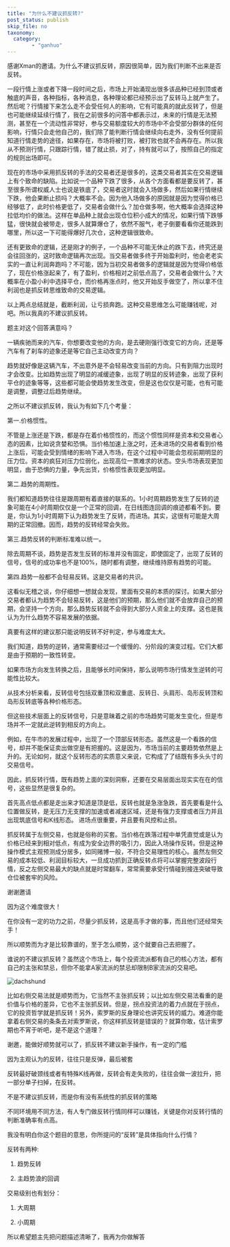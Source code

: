 ```yaml
---
title: "为什么不建议抓反转?"
post_status: publish
skip_file: no
taxonomy:
  category:
        - "ganhuo"
---
```


感谢Xman的邀请。为什么不建议抓反转，原因很简单，因为我们判断不出来是否反转。

一段行情上涨或者下降一段时间之后，市场上开始涌现出很多该品种已经到顶或者触底的声音，各种指标，各种消息，各种理论都已经预示出了反转马上就产生了。然后呢？行情接下来怎么走不会受任何人的影响，它有可能真的就此反转了，但是也可能继续延续行情了，我在之前很多的问答中都表示过，未来的行情是无法预测，甚至在一个流动性非常好，参与交易额度较大的市场中不会受部分群体的任何影响，行情只会走他自己的，我们除了能判断行情会继续向右走外，没有任何提前知道行情走势的途径，如果存在，市场将被打败，被打败也就不会再存在。所以我从不预测行情，只跟踪行情，错了就止损，对了，持有就可以了，按照自己的指定的规则出场即可。

现在的市场中采用抓反转的手法的交易者还是很多的，这类交易者其实在交易逻辑上有个致命的缺陷。比如说一个品种下跌了很多，从各个方面看都是要反转了，甚至很多所谓权威人士也说是铁底了，交易者这时就会入场做多，然后如果行情继续下跌，他会果断止损吗？大概率不会。因为他入场做多的原因就是因为觉得价格已经够低了，此时价格更低了，交易者会做什么？加仓做多啊，他大概率会选择这种拉低均价的做法。这样在单品种上就会出现仓位积小成大的情况，如果行情下跌够猛，很快就会被带走，很多人就算爆仓了，依然不服气，老子倒要看看你还能跌到哪里，所以这一下可能得爆好几次仓，这种逻辑很致命。

还有更致命的逻辑，还是刚才的例子，一个品种不可能无休止的跌下去，终究还是会往回涨的，这时致命逻辑再次出现。当交易者做多终于开始盈利时，他会老老实实的一直让利润奔跑吗？不可能，因为当初交易者做多的逻辑就是因为觉得价格低了，现在价格涨起来了，有了盈利，价格相对之前低点高了，交易者会做什么？大概率在小盈小利中选择平仓，而价格再涨点时，他又开始反手做空了，所以拿不住利润也是抓反转思维致命的交易逻辑。

以上两点总结就是，截断利润，让亏损奔跑。这种交易思维怎么可能赚钱呢，对吧。所以我真的不建议抓反转。

题主对这个回答满意吗？

一辆疾驰而来的汽车，你想要改变他的方向，是去硬刚强行改变它的方向，还是等汽车有了刹车的迹象还是等它自己主动改变方向？

趋势就好像是这辆汽车，不出意外是不会轻易改变当前的方向。只有到阻力出现时才会改变。比如趋势出现了明显的减缓迹象，出现了明显的反转迹象，出现了获利平仓的迹象等等，这些都可能会使趋势发生改变，但是这也仅仅是可能，也有可能是调整，调整过后趋势继续。

之所以不建议抓反转，我认为有如下几个考量：

第一.价格惯性。

不管是上涨还是下跌，都是存在着价格惯性的，而这个惯性同样是资本和交易者心态的因素，比如说贪婪和恐惧。当价格加速上涨之时，还未进场的交易者看到价格上涨后，可能会受到情绪的影响下进入市场，在这个过程中可能会忽视前期明显的压力位。资本的疯狂对压力位弱化，出现高位一票难求的状态。空头市场表现更加明显，由于恐惧的力量，争先出货，价格惯性表现更加明显。

第二.趋势的周期性。

我们都知道趋势往往是跟周期有着直接的联系的。1小时周期趋势发生了反转的迹象可能在4小时周期仅仅是一个正常的回调，在日线图连回调的痕迹都看不到。要是，你认为1小时周期下认为趋势发生了反转，而进场。其实，这很有可能是大周期的正常回撤。因而，趋势的反转经常会失败。

第三.趋势反转的判断标准难以统一。

除去周期不谈，趋势是否发生反转的标准并没有固定，即使固定了，出现了反转的信号，信号的成功率也不是100%，随时都有调整，继续维持原有趋势的可能。

第四.趋势一般都不会轻易反转。这是交易者的共识。

这看似无稽之谈，你仔细想一想就会发现，里面有交易的本质的探讨。如果大部分交易者都认为趋势不会轻易反转，这是他们的预期，那么他们就不会放弃自己的预期，会坚持一个方向，那么趋势反转就不会得到大部分人资金上的支撑。这也是我认为为什么趋势不容易发展的依据。

真要有这样的建议那只能说明反转不好判定，参与难度太大。

我们知道，趋势的逆转，通常需要经过一个缓慢的、分阶段的演变过程。它们大都是由于预期的一致性转变。

如果市场方向发生转换之后，且能够长时间保持，那么说明市场行情发生逆转的可能性比较大。

从技术分析来看，反转信号包括双重顶和双重底、反转日、头肩形、岛形反转顶和岛形反转底等各种价格形态。

但这些技术层面上的反转信号，只是意昧着之前的市场趋势可能发生变化，但是市场并不一定就此逆转到相反的方向上。

例如，在牛市的发展过程中，出现了一个顶部反转形态。虽然这是一个看跌的信号，却并不能保证卖出做空是有把握的。这是因为，市场当前的主要趋势依然是上升的。无论如何，就这个反转形态的实质意义来说，它构成了了结既有多头头寸的交易信号。

因此，抓反转行情，既有趋势上面的深刻洞察，还要在交易层面出现实实在在的信号，这些显然是很复杂的。

首先高点低点都是走出来才知道是顶是低，反转也就是急涨急跌，首先要看是什么位置做反转，是无压力无支撑的加速或者减速区域，还是有强力支撑或者压力并且出现筑底信号和K线形态。 进场点很重要，并且要有风控和止损。

抓反转属于左侧交易，也就是俗称的买套。当价格在跌落过程中单凭直觉或是认为价格已经来到相对低点，有成为安全边界的吸引力，因此入场操作反转。但是这种操作模式主观预测成分居多，如同赌博一般，不符合交易理性的核心。虽然左侧交易的成本较低、利润目标较大，一旦成功抓到正确反转点将可以掌握完整波段行情，反之左侧交易最大的缺点就是时常翻车，常常需要承受行情碰到接连突破导致仓位被套牢的风险。

谢谢邀请

因为这个难度很大！

在你没有一定的功力之前，尽量少抓反转，这是高手才做的事，而且他们还经常失手！

所以顺势而为才是比较靠谱的，至于怎么顺势，这个就要自己去把握了。

谁说的不建议抓反转？虽然这个市场上，每个投资流派都有自己的核心方法，都有自己的主张和禁忌，但你不能拿A家流派的禁忌却限制B家流派的交易吧。

![dachshund](https://cdn.fendou.la/funstoutiao/2020/12/113135945.png "1拐.png")

比如右侧交易法就是顺势而为，它当然不主张抓反转；以比如左侧交易法看重的是价值与价格的差异，它也不主张抓反转。但是，拐点投资法的着力点就在于拐点，它的投资哲学就是抓反转！另外，索罗斯的反身理论也讲究反转的威力。难道你能拿着右侧交易的条条去对索罗斯说，你这样抓反转是错误的？就算你敢，估计索罗期也不宵于听吧，是不是这个道理？

谢邀，能做好顺势就可以了，抓反转不建议新手操作，有一定的门槛

因为主观认为的反转，往往只是反弹，最后被套

反转最好破颈线或者有特殊K线再做，反转会有走失败的，往往会做一波拉升，把一部分单子扫掉，在反转。

不是不建议抓反转，而是你有没有系统性的抓反转的策略

不同环境用不同方法，有人专门做反转行情同样可以赚钱，关键是你对反转行情的判断准确率有点高。

我没有明白你这个题目的意思，你所提问的“反转”是具体指向什么行情？

反转有两种:

1. 趋势反转
    
2. 主趋势浪的回调
    

交易级别也有划分：

1. 大周期
    
2. 小周期
    

所以希望题主先把问题描述清晰了，我再为你做解答
